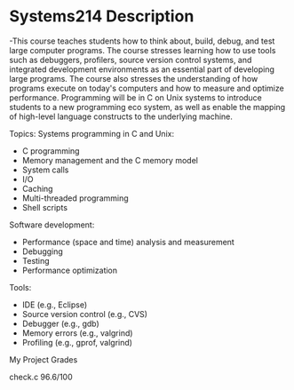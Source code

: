 # Systems214 Description

-This course teaches students how to think about, build, debug, and test large computer programs. The course stresses learning how to use tools such as debuggers, profilers, source version control systems, and integrated development environments as an essential part of developing large programs. The course also stresses the understanding of how programs execute on today's computers and how to measure and optimize performance. Programming will be in C on Unix systems to introduce students to a new programming eco system, as well as enable the mapping of high-level language constructs to the underlying machine.

Topics: 
Systems programming in C and Unix:
- C programming
- Memory management and the C memory model
- System calls
- I/O
- Caching
- Multi-threaded programming
- Shell scripts
 
Software development:
- Performance (space and time) analysis and measurement
- Debugging
- Testing
- Performance optimization
 
Tools: 
- IDE (e.g., Eclipse)
- Source version control (e.g., CVS)
- Debugger (e.g., gdb)
- Memory errors (e.g., valgrind)
- Profiling (e.g., gprof, valgrind)

My Project Grades

check.c    96.6/100
